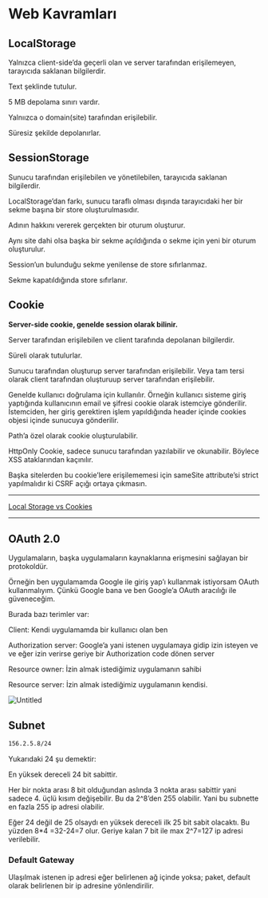 # Web Kavramları

## LocalStorage

Yalnızca client-side’da geçerli olan ve server tarafından erişilemeyen, tarayıcıda saklanan bilgilerdir.

Text şeklinde tutulur.

5 MB depolama sınırı vardır.

Yalnıızca o domain(site) tarafından erişilebilir.

Süresiz şekilde depolanırlar.

## SessionStorage

Sunucu tarafından erişilebilen ve yönetilebilen, tarayıcıda saklanan bilgilerdir. 

LocalStorage’dan farkı, sunucu taraflı olması dışında tarayıcıdaki her bir sekme başına bir store oluşturulmasıdır.

Adının hakkını vererek gerçekten bir oturum oluşturur.

Aynı site dahi olsa başka bir sekme açıldığında o sekme için yeni bir oturum oluşturulur.

Session’un bulunduğu sekme yenilense de store sıfırlanmaz.

Sekme kapatıldığında store sıfırlanır.

## Cookie

**Server-side cookie, genelde session olarak bilinir.**

Server tarafından erişilebilen ve client tarafında depolanan bilgilerdir.

Süreli olarak tutulurlar.

Sunucu tarafından oluşturup server tarafından erişilebilir. Veya tam tersi olarak client tarafından oluşturuup server tarafından erişilebilir.

Genelde kullanıcı doğrulama için kullanılır. Örneğin kullanıcı sisteme giriş yaptığında kullanıcının email ve şifresi cookie olarak istemciye gönderilir. İstemciden, her giriş gerektiren işlem yapıldığında header içinde cookies objesi içinde sunucuya gönderilir.

Path’a özel olarak cookie oluşturulabilir.

HttpOnly Cookie, sadece sunucu tarafından yazılabilir ve okunabilir. Böylece XSS ataklarından kaçınılır.

Başka sitelerden bu cookie’lere erişilememesi için sameSite attribute’si strict yapılmalıdır ki CSRF açığı ortaya çıkmasın.

---

[Local Storage vs Cookies](https://stackoverflow.com/questions/3220660/local-storage-vs-cookies)

---

## OAuth 2.0

Uygulamaların, başka uygulamaların kaynaklarına erişmesini sağlayan bir protokoldür.

Örneğin ben uygulamamda Google ile giriş yap’ı kullanmak istiyorsam OAuth kullanmalıyım. Çünkü Google bana ve ben Google’a OAuth aracılığı ile güveneceğim.

Burada bazı terimler var:

Client: Kendi uygulamamda bir kullanıcı olan ben

Authorization server: Google’a yani istenen uygulamaya gidip izin isteyen ve ve eğer izin verirse geriye bir Authorization code dönen server

Resource owner: İzin almak istediğimiz uygulamanın sahibi

Resource server: İzin almak istediğimiz uygulamanın kendisi.

![Untitled](Web%20Kavramlar%C4%B1%2039e75011a05c44c9989af23cdcdcbf08/Untitled.png)

## Subnet

```bash
156.2.5.8/24
```

Yukarıdaki 24 şu demektir:

En yüksek dereceli 24 bit sabittir.

Her bir nokta arası 8 bit olduğundan aslında 3 nokta arası sabittir yani sadece 4. üçlü kısım değişebilir. Bu da 2^8’den 255 olabilir. Yani bu subnette en fazla 255 ip adresi olabilir.

Eğer 24 değil de 25 olsaydı en yüksek dereceli ilk 25 bit sabit olacaktı. Bu yüzden 8*4 =32-24=7 olur. Geriye kalan 7 bit ile max 2^7=127 ip adresi verilebilir.

### Default Gateway

Ulaşılmak istenen ip adresi eğer belirlenen ağ içinde yoksa; paket, default olarak belirlenen bir ip adresine yönlendirilir.